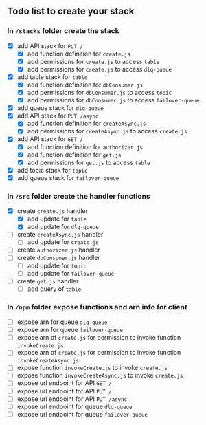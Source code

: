 ## Todo list to create your stack

### In `/stacks` folder create the stack
  - [x] add API stack for `PUT /`
    - [x] add function definition for `create.js`
    - [x] add permissions for `create.js` to access `table`
    - [x] add permissions for `create.js` to access `dlq-queue`
  - [x] add table stack for `table`
    - [x] add function definition for `dbConsumer.js`
    - [x] add permissions for `dbConsumer.js` to access `topic`
    - [x] add permissions for `dbConsumer.js` to access `failover-queue`
  - [x] add queue stack for `dlq-queue`
  - [x] add API stack for `PUT /async`
    - [x] add function definition for `createAsync.js`
    - [x] add permissions for `createAsync.js` to access `create.js`
  - [x] add API stack for `GET /`
    - [x] add function definition for `authorizer.js`
    - [x] add function definition for `get.js`
    - [x] add permissions for `get.js` to access `table`
  - [x] add topic stack for `topic`
  - [x] add queue stack for `failover-queue`

### In `/src` folder create the handler functions
  - [x] create `create.js` handler
    - [x] add update for `table`
    - [x] add update for `dlq-queue`
  - [ ] create `createAsync.js` handler
    - [ ] add update for `create.js`
  - [ ] create `authorizer.js` handler
  - [ ] create `dbConsumer.js` handler
    - [ ] add update for `topic`
    - [ ] add update for `failover-queue`
  - [ ] create `get.js` handler
    - [ ] add query of `table`

### In `/npm` folder expose functions and arn info for client
  - [ ] expose arn for queue `dlq-queue`
  - [ ] expose arn for queue `failover-queue`
  - [ ] expose arn of `create.js` for permission to invoke function `invokeCreate.js`
  - [ ] expose arn of `create.js` for permission to invoke function `invokeCreateAsync.js`
  - [ ] expose function `invokeCreate.js` to invoke `create.js`
  - [ ] expose function `invokeCreateAsync.js` to invoke `create.js`
  - [ ] expose url endpoint for API `GET /`
  - [ ] expose url endpoint for API `PUT /`
  - [ ] expose url endpoint for API `PUT /async`
  - [ ] expose url endpoint for queue `dlq-queue`
  - [ ] expose url endpoint for queue `failover-queue`